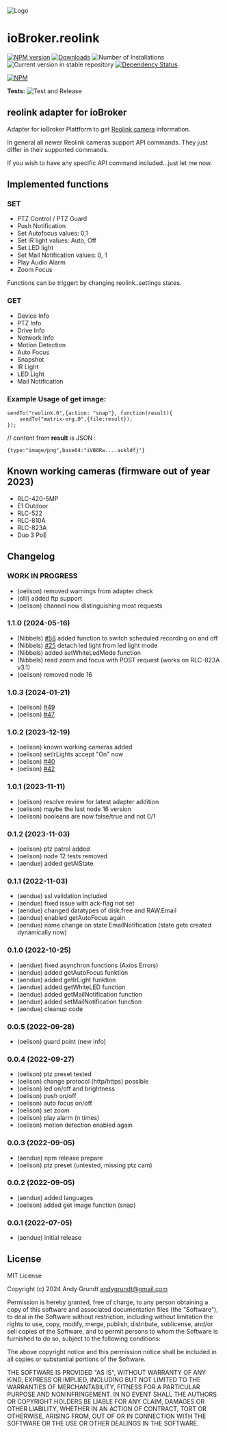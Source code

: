 ![Logo](admin/reolink_logo.png)
# ioBroker.reolink

[![NPM version](https://img.shields.io/npm/v/iobroker.reolink.svg)](https://www.npmjs.com/package/iobroker.reolink)
[![Downloads](https://img.shields.io/npm/dm/iobroker.reolink.svg)](https://www.npmjs.com/package/iobroker.reolink)
![Number of Installations](https://iobroker.live/badges/reolink-installed.svg)
![Current version in stable repository](https://iobroker.live/badges/reolink-stable.svg)
[![Dependency Status](https://img.shields.io/david/aendue/iobroker.reolink.svg)](https://david-dm.org/aendue/iobroker.reolink)

[![NPM](https://nodei.co/npm/iobroker.reolink.png?downloads=true)](https://nodei.co/npm/iobroker.reolink/)

**Tests:** ![Test and Release](https://github.com/aendue/ioBroker.reolink/workflows/Test%20and%20Release/badge.svg)

## reolink adapter for ioBroker

Adapter for ioBroker Plattform to get [Reolink camera](https://reolink.com/) information.

In general all newer Reolink cameras support API commands. They just differ in their supported commands.

If you wish to have any specific API command included...just let me now.

## Implemented functions

### SET
 - PTZ Control / PTZ Guard
 - Push Notification
 - Set Autofocus
        values: 0,1
 - Set IR light
        values: Auto, Off
 - Set LED light
 - Set Mail Notification
        values: 0, 1
 - Play Audio Alarm
 - Zoom Focus

 Functions can be triggert by changing reolink.<Instanze>.settings states.

 ### GET

 - Device Info
 - PTZ Info
 - Drive Info
 - Network Info
 - Motion Detection
 - Auto Focus
 - Snapshot
 - IR Light
 - LED Light
 - Mail Notification

### Example Usage of get image:

```
sendTo("reolink.0",{action: "snap"}, function(result){
    sendTo("matrix-org.0",{file:result});
});
```
// content from **result** is JSON :
```
{type:"image/png",base64:"iVBORw....askldfj"}
```

## Known working cameras (firmware out of year 2023)

- RLC-420-5MP
- E1 Outdoor
- RLC-522
- RLC-810A
- RLC-823A
- Duo 3 PoE

## Changelog
<!--
    Placeholder for the next version (at the beginning of the line):
    ### **WORK IN PROGRESS**
-->
### **WORK IN PROGRESS**
* (oelison) removed warnings from adapter check
* (olli) added ftp support
* (oelison) channel now distinguishing most requests

### 1.1.0 (2024-05-16)
* (Nibbels) [#56](https://github.com/aendue/ioBroker.reolink/issues/56) added function to switch scheduled recording on and off
* (Nibbels) [#25](https://github.com/aendue/ioBroker.reolink/issues/25) detach led light from led light mode
* (Nibbels) added setWhiteLedMode function
* (Nibbels) read zoom and focus with POST request (works on RLC-823A v3.1)
* (oelison) removed node 16

### 1.0.3 (2024-01-21)
* (oelison) [#49](https://github.com/aendue/ioBroker.reolink/issues/49)
* (oelison) [#47](https://github.com/aendue/ioBroker.reolink/issues/47)

### 1.0.2 (2023-12-19)
* (oelison) known working cameras added
* (oelison) setIrLights accept "On" now
* (oelison) [#40](https://github.com/aendue/ioBroker.reolink/issues/40)
* (oelison) [#42](https://github.com/aendue/ioBroker.reolink/issues/42)

### 1.0.1 (2023-11-11)
* (oelison) resolve review for latest adapter addition
* (oelison) maybe the last node 16 version
* (oelison) booleans are now false/true and not 0/1

### 0.1.2 (2023-11-03)
* (oelison) ptz patrol added
* (oelison) node 12 tests removed
* (aendue) added getAiState

### 0.1.1 (2022-11-03)
* (aendue) ssl validation included
* (aendue) fixed issue with ack-flag not set
* (aendue) changed datatypes of disk.free and RAW.Email
* (aendue) enabled getAutoFocus again
* (aendue) name change on state EmailNotification (state gets created dynamically now)

### 0.1.0 (2022-10-25)
* (aendue) fixed asynchron functions (Axios Errors)
* (aendue) added getAutoFocus funktion
* (aendue) added getIrLight funktion
* (aendue) added getWhiteLED function
* (aendue) added getMailNotification function
* (aendue) added setMailNotification function
* (aendue) cleanup code

### 0.0.5 (2022-09-28)

* (oelison) guard point (new info)

### 0.0.4 (2022-09-27)

* (oelison) ptz preset tested
* (oelison) change protocol (http/https) possible
* (oelison) led on/off and brightness
* (oelison) push on/off
* (oelison) auto focus on/off
* (oelison) set zoom
* (oelison) play alarm (n times)
* (oelison) motion detection enabled again

### 0.0.3 (2022-09-05)

* (aendue) npm release prepare
* (oelison) ptz preset (untested, missing ptz cam)

### 0.0.2 (2022-09-05)

* (aendue) added languages
* (oelison) added get image function (snap)

### 0.0.1 (2022-07-05)

* (aendue) initial release

## License
MIT License

Copyright (c) 2024 Andy Grundt <andygrundt@gmail.com>

Permission is hereby granted, free of charge, to any person obtaining a copy
of this software and associated documentation files (the "Software"), to deal
in the Software without restriction, including without limitation the rights
to use, copy, modify, merge, publish, distribute, sublicense, and/or sell
copies of the Software, and to permit persons to whom the Software is
furnished to do so, subject to the following conditions:

The above copyright notice and this permission notice shall be included in all
copies or substantial portions of the Software.

THE SOFTWARE IS PROVIDED "AS IS", WITHOUT WARRANTY OF ANY KIND, EXPRESS OR
IMPLIED, INCLUDING BUT NOT LIMITED TO THE WARRANTIES OF MERCHANTABILITY,
FITNESS FOR A PARTICULAR PURPOSE AND NONINFRINGEMENT. IN NO EVENT SHALL THE
AUTHORS OR COPYRIGHT HOLDERS BE LIABLE FOR ANY CLAIM, DAMAGES OR OTHER
LIABILITY, WHETHER IN AN ACTION OF CONTRACT, TORT OR OTHERWISE, ARISING FROM,
OUT OF OR IN CONNECTION WITH THE SOFTWARE OR THE USE OR OTHER DEALINGS IN THE
SOFTWARE.